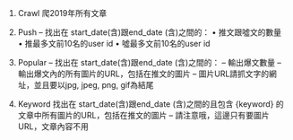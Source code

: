 1. Crawl
爬2019年所有文章

2. Push
– 找出在 start_date(含)跟end_date (含)之間的：
• 推文跟噓文的數量
• 推最多文前10名的user id
• 噓最多文前10名的user id


3. Popular
– 找出在 start_date(含)跟end_date (含)之間的：
– 輸出爆文數量
– 輸出爆文內的所有圖片的URL，包括在推文的圖片
– 圖片URL請抓文字的網址，並且要以jpg, jpeg, png, gif為結尾


4. Keyword
找出在 start_date(含)跟end_date (含)之間的且包含 {keyword}
的文章中所有圖片的URL，包括在推文的圖片
– 請注意哦，這邊只有要圖片URL，文章內容不用

